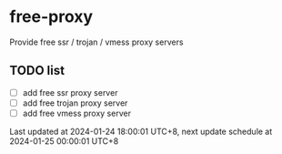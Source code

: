 
# free-proxy
Provide free ssr / trojan / vmess proxy servers


## TODO list
- [ ] add free ssr proxy server
- [ ] add free trojan proxy server
- [ ] add free vmess proxy server

Last updated at 2024-01-24 18:00:01 UTC+8, next update schedule at 2024-01-25 00:00:01 UTC+8

